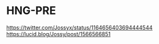 # HNG-PRE
https://twitter.com/Jossyx/status/1164656403694444544
https://lucid.blog/Jossy/post/1566566851
